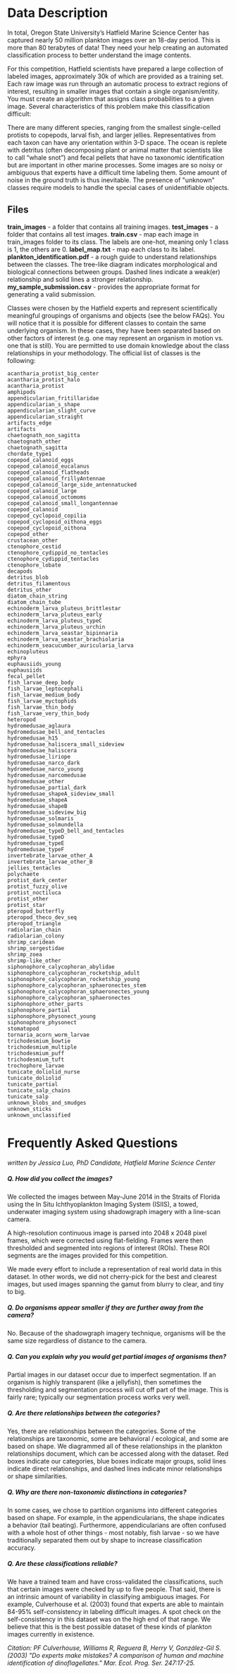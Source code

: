 # Data Description

In total, Oregon State University’s Hatfield Marine Science Center has captured nearly 50 million plankton images over an 18-day period. This is more than 80 terabytes of data! They need your help creating an automated classification process to better understand the image contents.

For this competition, Hatfield scientists have prepared a large collection of labeled images, approximately 30k of which are provided as a training set. Each raw image was run through an automatic process to extract regions of interest, resulting in smaller images that contain a single organism/entity. You must create an algorithm that assigns class probabilities to a given image. Several characteristics of this problem make this classification difficult:

There are many different species, ranging from the smallest single-celled protists to copepods, larval fish, and larger jellies.
Representatives from each taxon can have any orientation within 3-D space.
The ocean is replete with detritus (often decomposing plant or animal matter that scientists like to call “whale snot”) and fecal pellets that have no taxonomic identification but are important in other marine processes.
Some images are so noisy or ambiguous that experts have a difficult time labeling them. Some amount of noise in the ground truth is thus inevitable.
The presence of "unknown" classes require models to handle the special cases of unidentifiable objects.


## Files

**train_images** - a folder that contains all training images.
**test_images** - a folder that contains all test images.
**train.csv** - map each image in train_images folder to its class. The labels are one-hot, meaning only 1 class is 1, the others are 0.
**label_map.txt** - map each class to its label.
**plankton_identification.pdf** - a rough guide to understand relationships between the classes. The tree-like diagram indicates morphological and biological connections between groups. Dashed lines indicate a weak(er) relationship and solid lines a stronger relationship.
**my_sample_submission.csv** - provides the appropriate format for generating a valid submission.


Classes were chosen by the Hatfield experts and represent scientifically meaningful groupings of organisms and objects (see the below FAQs). You will notice that it is possible for different classes to contain the same underlying organism. In these cases, they have been separated based on other factors of interest (e.g. one may represent an organism in motion vs. one that is still). You are permitted to use domain knowledge about the class relationships in your methodology. The official list of classes is the following:


```
acantharia_protist_big_center
acantharia_protist_halo
acantharia_protist
amphipods
appendicularian_fritillaridae
appendicularian_s_shape
appendicularian_slight_curve
appendicularian_straight
artifacts_edge
artifacts
chaetognath_non_sagitta
chaetognath_other
chaetognath_sagitta
chordate_type1
copepod_calanoid_eggs
copepod_calanoid_eucalanus
copepod_calanoid_flatheads
copepod_calanoid_frillyAntennae
copepod_calanoid_large_side_antennatucked
copepod_calanoid_large
copepod_calanoid_octomoms
copepod_calanoid_small_longantennae
copepod_calanoid
copepod_cyclopoid_copilia
copepod_cyclopoid_oithona_eggs
copepod_cyclopoid_oithona
copepod_other
crustacean_other
ctenophore_cestid
ctenophore_cydippid_no_tentacles
ctenophore_cydippid_tentacles
ctenophore_lobate
decapods
detritus_blob
detritus_filamentous
detritus_other
diatom_chain_string
diatom_chain_tube
echinoderm_larva_pluteus_brittlestar
echinoderm_larva_pluteus_early
echinoderm_larva_pluteus_typeC
echinoderm_larva_pluteus_urchin
echinoderm_larva_seastar_bipinnaria
echinoderm_larva_seastar_brachiolaria
echinoderm_seacucumber_auricularia_larva
echinopluteus
ephyra
euphausiids_young
euphausiids
fecal_pellet
fish_larvae_deep_body
fish_larvae_leptocephali
fish_larvae_medium_body
fish_larvae_myctophids
fish_larvae_thin_body
fish_larvae_very_thin_body
heteropod
hydromedusae_aglaura
hydromedusae_bell_and_tentacles
hydromedusae_h15
hydromedusae_haliscera_small_sideview
hydromedusae_haliscera
hydromedusae_liriope
hydromedusae_narco_dark
hydromedusae_narco_young
hydromedusae_narcomedusae
hydromedusae_other
hydromedusae_partial_dark
hydromedusae_shapeA_sideview_small
hydromedusae_shapeA
hydromedusae_shapeB
hydromedusae_sideview_big
hydromedusae_solmaris
hydromedusae_solmundella
hydromedusae_typeD_bell_and_tentacles
hydromedusae_typeD
hydromedusae_typeE
hydromedusae_typeF
invertebrate_larvae_other_A
invertebrate_larvae_other_B
jellies_tentacles
polychaete
protist_dark_center
protist_fuzzy_olive
protist_noctiluca
protist_other
protist_star
pteropod_butterfly
pteropod_theco_dev_seq
pteropod_triangle
radiolarian_chain
radiolarian_colony
shrimp_caridean
shrimp_sergestidae
shrimp_zoea
shrimp-like_other
siphonophore_calycophoran_abylidae
siphonophore_calycophoran_rocketship_adult
siphonophore_calycophoran_rocketship_young
siphonophore_calycophoran_sphaeronectes_stem
siphonophore_calycophoran_sphaeronectes_young
siphonophore_calycophoran_sphaeronectes
siphonophore_other_parts
siphonophore_partial
siphonophore_physonect_young
siphonophore_physonect
stomatopod
tornaria_acorn_worm_larvae
trichodesmium_bowtie
trichodesmium_multiple
trichodesmium_puff
trichodesmium_tuft
trochophore_larvae
tunicate_doliolid_nurse
tunicate_doliolid
tunicate_partial
tunicate_salp_chains
tunicate_salp
unknown_blobs_and_smudges
unknown_sticks
unknown_unclassified
```

# Frequently Asked Questions
_written by Jessica Luo, PhD Candidate, Hatfield Marine Science Center_

##### Q. How did you collect the images?

We collected the images between May-June 2014 in the Straits of Florida using the In Situ Ichthyoplankton Imaging System (ISIIS), a towed, underwater imaging system using shadowgraph imagery with a line-scan camera.

A high-resolution continuous image is parsed into 2048 x 2048 pixel frames, which were corrected using flat-fielding. Frames were then thresholded and segmented into regions of interest (ROIs). These ROI segments are the images provided for this competition.

We made every effort to include a representation of real world data in this dataset. In other words, we did not cherry-pick for the best and clearest images, but used images spanning the gamut from blurry to clear, and tiny to big.

##### Q. Do organisms appear smaller if they are further away from the camera?

No. Because of the shadowgraph imagery technique, organisms will be the same size regardless of distance to the camera.

##### Q. Can you explain why you would get partial images of organisms then?

Partial images in our dataset occur due to imperfect segmentation. If an organism is highly transparent (like a jellyfish), then sometimes the thresholding and segmentation process will cut off part of the image. This is fairly rare; typically our segmentation process works very well.

##### Q. Are there relationships between the categories?

Yes, there are relationships between the categories. Some of the relationships are taxonomic, some are behavioral / ecological, and some are based on shape. We diagrammed all of these relationships in the plankton relationships document, which can be accessed along with the dataset. Red boxes indicate our categories, blue boxes indicate major groups, solid lines indicate direct relationships, and dashed lines indicate minor relationships or shape similarities.

##### Q. Why are there non-taxonomic distinctions in categories?

In some cases, we chose to partition organisms into different categories based on shape. For example, in the appendicularians, the shape indicates a behavior (tail beating). Furthermore, appendicularians are often confused with a whole host of other things - most notably, fish larvae - so we have traditionally separated them out by shape to increase classification accuracy.

##### Q. Are these classifications reliable?

We have a trained team and have cross-validated the classifications, such that certain images were checked by up to five people. That said, there is an intrinsic amount of variability in classifying ambiguous images. For example, Culverhouse et al. (2003) found that experts are able to maintain 84-95% self-consistency in labeling difficult images. A spot check on the self-consistency in this dataset was on the high end of that range. We believe that this is the best possible dataset of these kinds of plankton images currently in existence.

_Citation: PF Culverhouse, Williams R, Reguera B, Herry V, González-Gil S. (2003) "Do experts make mistakes? A comparison of human and machine identification of dinoflagellates." Mar. Ecol. Prog. Ser. 247:17-25._